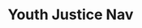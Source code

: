 ---
identification: '324048462'
title: Youth Justice Nav
description: We are creating a know your rights tool for youth and their families when interacting with the Juvenile Justice System.  This interactive tool creates a resource for youth and their families to access information that is relevant to several different parts of the process from knowing your rights when you come into contact with law enforcement, to an explanation of the different types of hearings that take place, to knowing who various people in the courtroom are.
image: /assets/images/projects/youthjusticenav.png
image-hero: /assets/images/projects/youthjusticenav-hero.png
alt: 'Youth Justice Nav'
leadership:
  - name: Bonnie Wolfe
    role: Agile Coach
    links:
      slack: 'https://hackforla.slack.com/team/UE1UG1YFP'
      github: 'https://github.com/ExperimentsInHonesty'
    picture: 'https://avatars.githubusercontent.com/ExperimentsInHonesty'
  - name: Leroy Tung
    role: Product Manager
    links:
      slack: 'https://hackforla.slack.com/team/U01G75XUYHX'
      github: 'https://github.com/ltung05'
    picture: 'https://avatars.githubusercontent.com/ltung05'
  - name: Rabia Shaikh
    role: Project Manager
    links:
      slack: 'https://hackforla.slack.com/team/U01QSJ10XRA'
      github: 'https://github.com/Rabia2219'
    picture: 'https://avatars.githubusercontent.com/Rabia2219'
  - name: Hyun Joo Sandy Oh
    role: UX Researcher
    links:
      slack: 'https://hackforla.slack.com/team/U03RZE7TTKP'
      github: 'https://github.com/doctorsandy'
    picture: 'https://avatars.githubusercontent.com/doctorsandy'
  - name: Moji Jimoh
    role: Product Manager
    links:
      slack: 'https://hackforla.slack.com/team/D04HDM7DM18'
      github: 'https://github.com/mojimoh'
    picture: 'https://avatars.githubusercontent.com/mojimoh'
  - name: Anousha Shadrach
    role: Lead, UX Design
    links:
      slack: 'https://hackforla.slack.com/team/U045EHW8NDA'
      github: 'https://github.com/Noushie'
    picture: 'https://avatars.githubusercontent.com/Noushie'
links:
  - name: GitHub
    url: 'https://github.com/hackforla/YouthJusticeNav/'
  - name: Slack
    url: 'https://hackforla.slack.com/archives/C01J94D6GAC'
  - name: Readme
    url: 'https://github.com/hackforla/YouthJusticeNav/blob/main/README.md'
  - name: Overview
    url: '/assets/pdfs/Youth-Justice-Nav-Product-One-Sheet.pdf'
looking:
  - category: Content
    skill: Content Writer
  - category: UI/UX
    skill: UI Designer
  - category: UI/UX
    skill: UX Researcher
technologies:
  - Figma
  - Miro
location:
  - Remote
partner: UCLA School of Law, Golden Gate University School of Law
tools: Google Docs, Google Sheets
program-area: 
  - Justice
visible: true
sdg: 16.3
status: Active
---